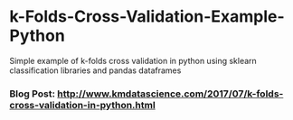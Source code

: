 # k-Folds-Cross-Validation-Example-Python
Simple example of k-folds cross validation in python using sklearn classification libraries and pandas dataframes

### Blog Post: http://www.kmdatascience.com/2017/07/k-folds-cross-validation-in-python.html
